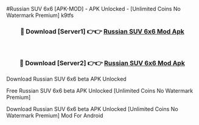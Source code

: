 #Russian SUV 6x6 [APK-MOD] - APK Unlocked - [Unlimited Coins No Watermark Premium] k9tfs



<div align="center">

<h3>🔴 Download [Server1] 👉👉 <a href="https://momento.my/?title=Russian_SUV_6x6">Russian SUV 6x6 Mod Apk</a></h3><br>

<h3>🔴 Download [Server2] 👉👉 <a href="https://momento.my/?title=Russian_SUV_6x6">Russian SUV 6x6 Mod Apk</a></h3>
</div>



Download Russian SUV 6x6 beta APK Unlocked

Free Russian SUV 6x6 beta APK Unlocked [Unlimited Coins No Watermark Premium]

Download Russian SUV 6x6 beta APK Unlocked [Unlimited Coins No Watermark Premium] Mod For Android
